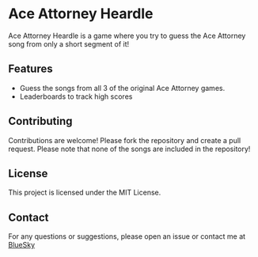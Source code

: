 # Ace Attorney Heardle

Ace Attorney Heardle is a game where you try to guess the Ace Attorney song from only a short segment of it!

## Features

- Guess the songs from all 3 of the original Ace Attorney games.
- Leaderboards to track high scores

## Contributing

Contributions are welcome! Please fork the repository and create a pull request. Please note that none of the songs are included in the repository!

## License

This project is licensed under the MIT License.

## Contact

For any questions or suggestions, please open an issue or contact me at [BlueSky](https://max7689.bsky.social)

